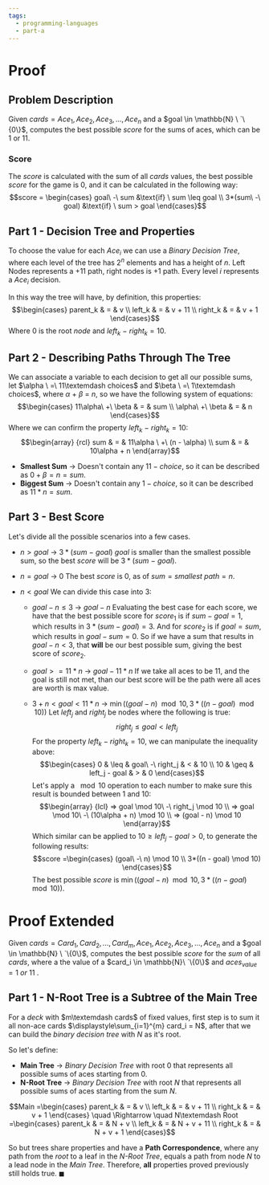 ```yaml
---
tags:
  - programming-languages
  - part-a
---
```

# **Proof**
## **Problem Description**
Given $cards = Ace_1, Ace_2, Ace_3, ..., Ace_n$ and a $goal \in \mathbb{N} \ `\{0\}$, computes the best possible $score$ for the sums of aces, which can be $1$ or $11$.
### **Score**
The $score$ is calculated with the sum of all $cards$ values, the best possible $score$ for the game is $0$, and it can be calculated in the following way:
$$score = \begin{cases}
goal\ -\ sum &\text{if} \ sum \leq goal \\
3*(sum\ -\ goal) &\text{if} \ sum > goal
\end{cases}$$
## **Part 1 - Decision Tree and Properties**
To choose the value for each $Ace_i$ we can use a *Binary Decision Tree*, where each level of the tree has $2^n$ elements and has a height of $n$. 
Left Nodes represents a +11 path, right nodes is +1 path. Every level $i$ represents a $Ace_i$ decision.

In this way the tree will have, by definition, this properties:
$$\begin{cases}
parent_k & = & v \\
left_k & = & v + 11 \\
right_k & = & v + 1
\end{cases}$$
Where $0$ is the root $node$ and $left_k\ -\ right_k = 10$.

## **Part 2 - Describing Paths Through The Tree**
We can associate a variable to each decision to get all our possible sums, let $\alpha \ =\ 11\textemdash choices$ and $\beta \ =\ 1\textemdash choices$, where $\alpha \ +\ \beta \ =\ n$, so we have the following system of equations:
$$\begin{cases}
11\alpha\ +\ \beta & = & sum \\
\alpha\ +\ \beta & = & n
\end{cases}$$
Where we can confirm the property $left_k\ -\ right_k = 10$:
$$\begin{array} {rcl}
sum & = & 11\alpha \ +\ (n - \alpha) \\
sum & = & 10\alpha + n
\end{array}$$

* **Smallest Sum** -> Doesn't contain any $11-choice$, so it can be described as $0 + \beta = n = sum$.
* **Biggest Sum** -> Doesn't contain any $1-choice$, so it can be described as $11*n = sum$.

## **Part 3 - Best Score**
Let's divide all the possible scenarios into a few cases.

* $n > goal$ -> $3*(sum\ -\ goal)$
	$goal$ is smaller than the smallest possible sum, so the best $score$ will be $3*(sum\ -\ goal)$.

* $n = goal$ -> 0
	The best $score$ is $0$, as of $sum = smallest\ path = n$.

* $n < goal$
	We can divide this case into 3:
	* $goal - n \leq 3$ -> $goal - n$
		Evaluating the best case for each score, we have that the best possible score for $score_1$ is if $sum - goal = 1$, which results in $3*(sum-goal) = 3$.
		And for $score_2$ is if $goal = sum$, which results in $goal - sum = 0$.
		So if we have a sum that results in $goal - n < 3$, that **will** be our best possible sum, giving the best score of $score_2$.

	* $goal >= 11*n$ -> $goal - 11*n$
		If we take all aces to be $11$, and the goal is still not met, than our best score will be the path were all aces are worth is max value.

	* $3 + n < goal < 11 * n$ -> $\min ((goal - n) \mod 10, 3*((n - goal) \mod 10))$ 
		Let $left_j$ and $right_j$ be nodes where the following is true: $$right_j \leq goal < left_j$$
		For the property $left_k - right_k = 10$, we can manipulate the inequality above:
		$$\begin{cases}
		0 & \leq & goal\ -\ right_j & < & 10 \\
		10 & \geq & left_j - goal & > & 0
		\end{cases}$$
		Let's apply a $\mod 10$ operation to each number to make sure this result is bounded between 1 and 10:
		$$\begin{array} {lcl}
		=> goal \mod 10\ -\ right_j \mod 10 \\
		=> goal \mod 10\ -\ (10\alpha + n) \mod 10 \\
		=> (goal - n) \mod 10 
		\end{array}$$
		Which similar can be applied to $10 \geq left_j - goal > 0$, to generate the following results:
		$$score =\begin{cases}
		(goal\ -\ n) \mod 10 \\ 
		3*((n - goal) \mod 10)
		\end{cases}$$
		The best possible $score$ is $\min ((goal - n) \mod 10, 3*((n - goal) \mod 10))$.

# **Proof Extended**
Given $cards = Card_1, Card_2, ..., Card_m,Ace_1, Ace_2, Ace_3, ..., Ace_n$ and a $goal \in \mathbb{N} \ `\{0\}$, computes the best possible $score$ for the $sum$ of all $cards$, where a the value of a $card_i \in \mathbb{N}\ `\{0\}$ and $aces_{value} = 1\ or\ 11$ .

## **Part 1 - N-Root Tree is a Subtree of the Main Tree**
For a $deck$ with $m\textemdash cards$  of fixed values, first step is to sum it all non-ace cards $\displaystyle\sum_{i=1}^{m} card_i = N$, after that we can build the *binary decision tree* with $N$ as it's root.

So let's define:
* **Main Tree** -> *Binary Decision Tree* with root $0$ that represents all possible sums of aces starting from 0.
* **N-Root Tree** -> *Binary Decision Tree* with root $N$ that represents all possible sums of aces starting from the sum $N$.

$$Main =\begin{cases}
parent_k & = & v \\
left_k & = & v + 11 \\
right_k & = & v + 1
\end{cases} \quad \Rightarrow \quad
N\textemdash Root =\begin{cases}
parent_k & = & N + v \\
left_k & = & N + v + 11 \\
right_k & = & N + v + 1
\end{cases}$$

So but trees share properties and have a **Path Correspondence**, where any path from the $root$ to a leaf in the *N-Root Tree*, equals a path from node $N$ to a lead node in the *Main Tree*.
Therefore, **all** properties proved previously still holds true. $\blacksquare$ 